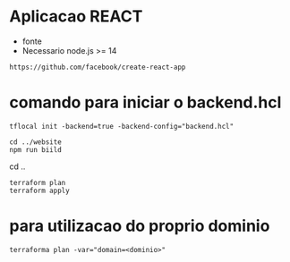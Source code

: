 # Aplicacao REACT
- fonte 
- Necessario node.js >= 14 
```
https://github.com/facebook/create-react-app
```

# comando para iniciar o backend.hcl
```
tflocal init -backend=true -backend-config="backend.hcl"
```
 
```
cd ../website
npm run biild
```
cd ..

```
terraform plan
terraform apply
```

# para utilizacao do proprio dominio 
```
terraforma plan -var="domain=<dominio>"
```